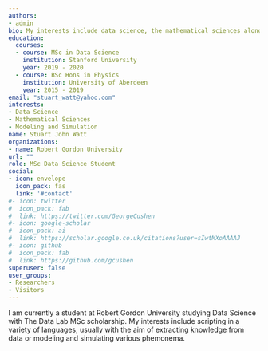 ```yaml
---
authors:
- admin
bio: My interests include data science, the mathematical sciences along with modeling and simulation.
education:
  courses:
  - course: MSc in Data Science
    institution: Stanford University
    year: 2019 - 2020
  - course: BSc Hons in Physics
    institution: University of Aberdeen
    year: 2015 - 2019
email: "stuart_watt@yahoo.com"
interests:
- Data Science
- Mathematical Sciences
- Modeling and Simulation
name: Stuart John Watt
organizations:
- name: Robert Gordon University
url: ""
role: MSc Data Science Student
social:
- icon: envelope
  icon_pack: fas
  link: '#contact'
#- icon: twitter
#  icon_pack: fab
#  link: https://twitter.com/GeorgeCushen
#- icon: google-scholar
#  icon_pack: ai
#  link: https://scholar.google.co.uk/citations?user=sIwtMXoAAAAJ
#- icon: github
#  icon_pack: fab
#  link: https://github.com/gcushen
superuser: false
user_groups:
- Researchers
- Visitors
---
```


I am currently a student at Robert Gordon University studying Data Science with The Data Lab MSc scholarship. My interests include scripting in a variety of languages, usually with the aim of extracting knowledge from data or modeling and simulating various phemonema.
